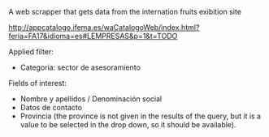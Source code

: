 A web scrapper that gets data from the internation fruits exibition site

http://appcatalogo.ifema.es/waCatalogoWeb/index.html?feria=FA17&idioma=es#LEMPRESAS&p=1&t=TODO

Applied filter:
- Categoria: sector de asesoramiento

Fields of interest:
- Nombre y apellidos / Denominación social
- Datos de contacto
- Provincia (the province is not given in the results of the query, but it is a value to be selected in the drop down, so it should be available).


